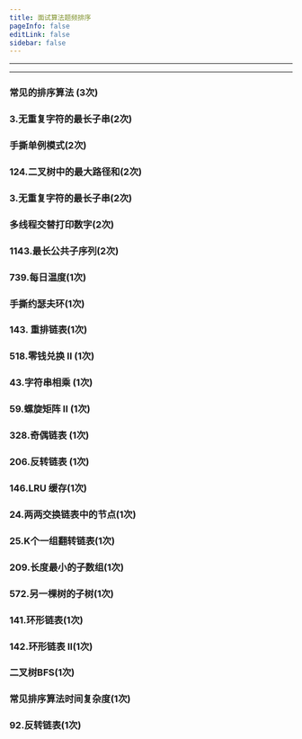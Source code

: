 ```yaml
---
title: 面试算法题频排序
pageInfo: false
editLink: false
sidebar: false
---
```


------

------



### 常见的排序算法 (3次)

### 3.无重复字符的最长子串(2次)

### 手撕单例模式(2次)

### 124.二叉树中的最大路径和(2次)

### 3.无重复字符的最长子串(2次)

### 多线程交替打印数字(2次)

### 1143.最长公共子序列(2次)

### 739.每日温度(1次)

### 手撕约瑟夫环(1次)

### 143. 重排链表(1次)

### 518.零钱兑换 II (1次)

### 43.字符串相乘 (1次)

### 59.螺旋矩阵 II (1次)

### 328.奇偶链表 (1次)

### 206.反转链表 (1次)

### 146.LRU 缓存(1次)

### 24.两两交换链表中的节点(1次)

### 25.K个一组翻转链表(1次)

### 209.长度最小的子数组(1次)

### 572.另一棵树的子树(1次)

### 141.环形链表(1次)

### 142.环形链表 II(1次)

### 二叉树BFS(1次)

### 常见排序算法时间复杂度(1次)

### 92.反转链表(1次)
